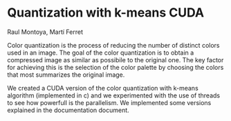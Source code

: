 # Quantization with k-means CUDA
Raul Montoya, Martí Ferret

Color quantization is the process of reducing the number of distinct colors used in an image. The goal of the color quantization is to obtain a compressed image as similar as possibile to the original one. The key factor for achieving this is the selection of the color palette by choosing the colors that most summarizes the original image.

We created a CUDA version of the color quantization with k-means algorithm (implemented in c) and we experimented with the use of threads to see how powerfull is the parallelism. We implemented some versions explained in the documentation document.

